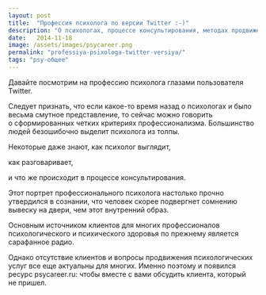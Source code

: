 ```yaml
---
layout: post
title:  "Профессия психолога по версии Twitter :-)"
description: "О психологах, процессе консультирования, методах продвижения глазами пользователей сети Twitter"
date:   2014-11-18			 
image: /assets/images/psycareer.png
permalink: "professiya-psixologa-twitter-versiya/"
tags: "psy-общее"
---
```


<p>Давайте посмотрим на&nbsp;профессию психолога глазами пользователя Twitter.</p>
<p>Следует признать, что если какое-то время назад о&nbsp;психологах и&nbsp;было весьма смутное представление, то&nbsp;сейчас можно говорить о&nbsp;сформированных четких критериях профессионализма. Большинство людей безошибочно выделит психолога из&nbsp;толпы.</p>

<p><amp-img src="/assets/images/twitter1.jpg" layout="responsive" alt="профессия психолога" width="580" height="96" title="профессия психолога"></amp-img></p>
<p>Некоторые даже знают, как психолог выглядит,</p>

<p><amp-img src="/assets/images/twitter2.jpg" layout="responsive" alt="как узнать психолога" width="574" height="487" title="как узнать психолога"></amp-img></p>
<p>как разговаривает,</p>

<p><amp-img src="/assets/images/twitter3.jpg" layout="responsive"  alt="признаки психолога" width="638" height="233" title="признаки психолога"></amp-img></p>
<p>и&nbsp;что&nbsp;же происходит в&nbsp;процессе консультирования.</p>

<p><amp-img src="/assets/images/twitter4.jpg" layout="responsive" alt="консультация психолога" width="580" height="388" title="консультация психолога"></amp-img></p>
<p>Этот портрет профессионального психолога настолько прочно утвердился в&nbsp;сознании, что человек скорее подвергнет сомнению вывеску на&nbsp;двери, чем этот внутренний образ.</p>

<p><amp-img src="/assets/images/twitter5.jpg" layout="responsive" alt="профессия психолога" width="580" height="71" title="профессия психолога"></amp-img></p>
<p>Основным источником клиентов для многих профессионалов психологического и&nbsp;психического здоровья по&nbsp;прежнему является сарафанное радио.</p>

<p><amp-img src="/assets/images/twitter6.jpg" layout="responsive" alt="сарафанное радио психотерапевта" width="581" height="89" title="сарафанное радио психотерапевта"></amp-img></p>
<p>Однако отсутствие клиентов и&nbsp;вопросы продвижения психологических услуг все еще актуальны для многих. Именно поэтому и&nbsp;появился ресурс psycareer.ru: чтобы вместе с&nbsp;вами обсудить клиента, который не&nbsp;пришел.</p>

<p><amp-img src="/assets/images/twitter7.jpg" alt="как психологу найти клиентов" width="581" height="511" layout="responsive" title="как психологу найти клиентов"></amp-img></p>
